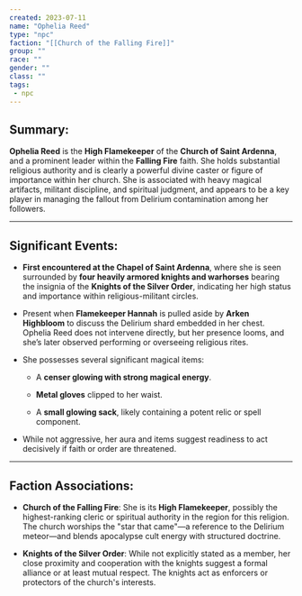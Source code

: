 ```yaml
---
created: 2023-07-11
name: "Ophelia Reed"
type: "npc"
faction: "[[Church of the Falling Fire]]"
group: ""
race: ""
gender: ""
class: ""
tags:
 - npc
---
```

## Summary:

**Ophelia Reed** is the **High Flamekeeper** of the **Church of Saint Ardenna**, and a prominent leader within the **Falling Fire** faith. She holds substantial religious authority and is clearly a powerful divine caster or figure of importance within her church. She is associated with heavy magical artifacts, militant discipline, and spiritual judgment, and appears to be a key player in managing the fallout from Delirium contamination among her followers.

---

## Significant Events:

- **First encountered at the Chapel of Saint Ardenna**, where she is seen surrounded by **four heavily armored knights and warhorses** bearing the insignia of the **Knights of the Silver Order**, indicating her high status and importance within religious-militant circles​.
    
- Present when **Flamekeeper Hannah** is pulled aside by **Arken Highbloom** to discuss the Delirium shard embedded in her chest. Ophelia Reed does not intervene directly, but her presence looms, and she’s later observed performing or overseeing religious rites.
    
- She possesses several significant magical items:
    
    - A **censer glowing with strong magical energy**.
        
    - **Metal gloves** clipped to her waist.
        
    - A **small glowing sack**, likely containing a potent relic or spell component​.
        
- While not aggressive, her aura and items suggest readiness to act decisively if faith or order are threatened.
    

---

## Faction Associations:

- **Church of the Falling Fire**: She is its **High Flamekeeper**, possibly the highest-ranking cleric or spiritual authority in the region for this religion. The church worships the "star that came"—a reference to the Delirium meteor—and blends apocalypse cult energy with structured doctrine.
    
- **Knights of the Silver Order**: While not explicitly stated as a member, her close proximity and cooperation with the knights suggest a formal alliance or at least mutual respect. The knights act as enforcers or protectors of the church's interests.
